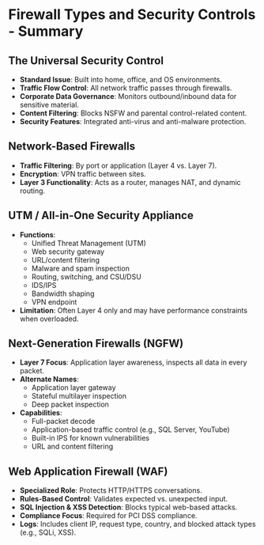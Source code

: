 # Firewall Types and Security Controls - Summary

## The Universal Security Control
- **Standard Issue**: Built into home, office, and OS environments.
- **Traffic Flow Control**: All network traffic passes through firewalls.
- **Corporate Data Governance**: Monitors outbound/inbound data for sensitive material.
- **Content Filtering**: Blocks NSFW and parental control-related content.
- **Security Features**: Integrated anti-virus and anti-malware protection.

## Network-Based Firewalls
- **Traffic Filtering**: By port or application (Layer 4 vs. Layer 7).
- **Encryption**: VPN traffic between sites.
- **Layer 3 Functionality**: Acts as a router, manages NAT, and dynamic routing.

## UTM / All-in-One Security Appliance
- **Functions**:
  - Unified Threat Management (UTM)
  - Web security gateway
  - URL/content filtering
  - Malware and spam inspection
  - Routing, switching, and CSU/DSU
  - IDS/IPS
  - Bandwidth shaping
  - VPN endpoint
- **Limitation**: Often Layer 4 only and may have performance constraints when overloaded.

## Next-Generation Firewalls (NGFW)
- **Layer 7 Focus**: Application layer awareness, inspects all data in every packet.
- **Alternate Names**:
  - Application layer gateway
  - Stateful multilayer inspection
  - Deep packet inspection
- **Capabilities**:
  - Full-packet decode
  - Application-based traffic control (e.g., SQL Server, YouTube)
  - Built-in IPS for known vulnerabilities
  - URL and content filtering

## Web Application Firewall (WAF)
- **Specialized Role**: Protects HTTP/HTTPS conversations.
- **Rules-Based Control**: Validates expected vs. unexpected input.
- **SQL Injection & XSS Detection**: Blocks typical web-based attacks.
- **Compliance Focus**: Required for PCI DSS compliance.
- **Logs**: Includes client IP, request type, country, and blocked attack types (e.g., SQLi, XSS).
